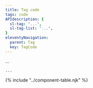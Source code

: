```yaml
---
title: Tag code
tags: code
APIdescription: {
  sl-tag: "...",
  sl-tag-list: "...",
}
eleventyNavigation:
  parent: Tag
  key: TagCode
---
```

<section>

<div class="ds-example">
  <div class="ds-example__examples-wrapper">
...
  </div>
</div>

<div class="ds-code">

  ```html
...
  ```

</div>

</section>
<ds-install-info link-in-navigation package="tag"></ds-install-info>
{% include "../component-table.njk" %}
